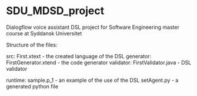 # SDU_MDSD_project
Dialogflow voice assistant DSL project for Software Engineering master course at Syddansk Universitet

Structure of the files:

src:
  First.xtext - the created language of the DSL
  generator:
    FirstGenerator.xtend - the code generator
  validator:
    FirstValidator.java - DSL validator

runtime:
  sample.p_1 - an example of the use of the DSL
  setAgent.py	- a generated python file
